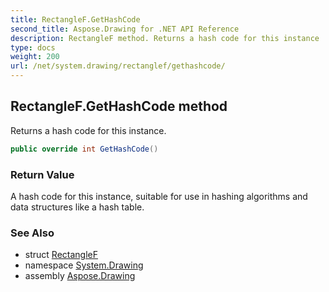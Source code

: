 ```yaml
---
title: RectangleF.GetHashCode
second_title: Aspose.Drawing for .NET API Reference
description: RectangleF method. Returns a hash code for this instance
type: docs
weight: 200
url: /net/system.drawing/rectanglef/gethashcode/
---
```

## RectangleF.GetHashCode method

Returns a hash code for this instance.

```csharp
public override int GetHashCode()
```

### Return Value

A hash code for this instance, suitable for use in hashing algorithms and data structures like a hash table.

### See Also

* struct [RectangleF](../)
* namespace [System.Drawing](../../rectanglef/)
* assembly [Aspose.Drawing](../../../)


